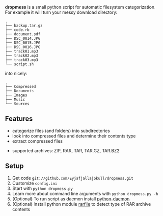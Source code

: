 **dropmess** is a small python script for automatic filesystem categorization. For example it will turn your messy download directory:

    .
    ├── backup.tar.gz
    ├── code.rb
    ├── document.pdf
    ├── DSC_0014.JPG
    ├── DSC_0015.JPG
    ├── DSC_0016.JPG
    ├── track01.mp3
    ├── track02.mp3
    ├── track03.mp3
    └── script.sh
    
into nicely:
    
    .
    ├── Compressed
    ├── Documents
    ├── Images
    ├── Music
    └── Sources

Features
--------

- categorize files (and folders) into subdirectories
- look into compressed files and determine their contents type
- extract compressed files

* supported archives: ZIP, RAR, TAR, TAR.GZ, TAR.BZ2
    
Setup
-----

1. Get code `git://github.com/Eyjafjallajokull/dropmess.git`
2. Customize `config.ini`
3. Start with `python dropmess.py`
4. Learn more about command line arguments with `python dropmess.py -h`
5. (Optional) To run script as daemon install [python-daemon](http://pypi.python.org/pypi/python-daemon)
6. (Optional) Install python module [rarfile](http://pypi.python.org/pypi/rarfile/2.2) to detect type of RAR archive contents
